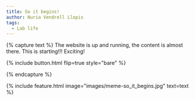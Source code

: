 ```yaml
---
title: So it begins!
author: Nuria Vendrell Llopis
tags:
  - Lab life
---
```


{% capture text %}
The website is up and running, the content is almost there. This is starting!!! Exciting!

{%
  include button.html
  flip=true
  style="bare"
%}

{% endcapture %}

{%
  include feature.html
  image="images/meme-so_it_begins.jpg"
  text=text
%}


